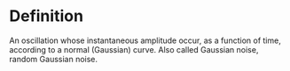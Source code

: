 # Definition

An oscillation whose instantaneous amplitude occur, as a function of
time, according to a normal (Gaussian) curve. Also called Gaussian
noise, random Gaussian noise.
